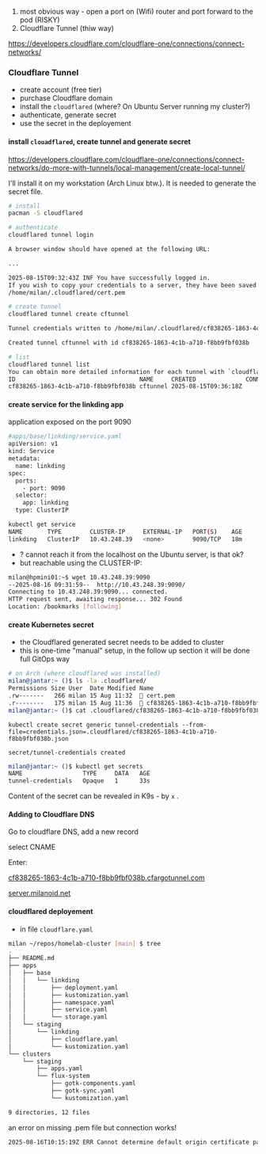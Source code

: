 
1. most obvious way - open a port on (Wifi) router and port forward to the pod (RISKY)
2. Cloudflare Tunnel (thiw way)

https://developers.cloudflare.com/cloudflare-one/connections/connect-networks/

### Cloudflare Tunnel

- create account (free tier)
- purchase Cloudflare domain
- install the `cloudflared` (where? On Ubuntu Server running my cluster?)
- authenticate, generate secret
- use the secret in the deployement


#### install `clouadflared`, create tunnel and generate secret

https://developers.cloudflare.com/cloudflare-one/connections/connect-networks/do-more-with-tunnels/local-management/create-local-tunnel/

I'll install it on my workstation (Arch Linux btw.). It is needed to generate the secret file.

```bash
# install
pacman -S cloudflared

# authenticate
cloudflared tunnel login

A browser window should have opened at the following URL:

...

2025-08-15T09:32:43Z INF You have successfully logged in.
If you wish to copy your credentials to a server, they have been saved to:
/home/milan/.cloudflared/cert.pem

# create tunnel
cloudflared tunnel create cftunnel

Tunnel credentials written to /home/milan/.cloudflared/cf838265-1863-4c1b-a710-f8bb9fbf038b.json. cloudflared chose this file based on where your origin certificate was found. Keep this file secret. To revoke these credentials, delete the tunnel.

Created tunnel cftunnel with id cf838265-1863-4c1b-a710-f8bb9fbf038b

# list
cloudflared tunnel list
You can obtain more detailed information for each tunnel with `cloudflared tunnel info <name/uuid>`
ID                                   NAME     CREATED              CONNECTIONS
cf838265-1863-4c1b-a710-f8bb9fbf038b cftunnel 2025-08-15T09:36:18Z
```

#### create service for the linkding app

application exposed on the port 9090

```bash
#apps/base/linkding/service.yaml
apiVersion: v1
kind: Service
metadata:
  name: linkding
spec:
  ports:
    - port: 9090
  selector:
    app: linkding
  type: ClusterIP
```

```bash
kubectl get service
NAME       TYPE        CLUSTER-IP     EXTERNAL-IP   PORT(S)    AGE
linkding   ClusterIP   10.43.248.39   <none>        9090/TCP   18m
```

- ? cannot reach it from the localhost on the Ubuntu server, is that ok?
- but reachable using the CLUSTER-IP:
```bash
milan@hpmini01:~$ wget 10.43.248.39:9090
--2025-08-16 09:31:59--  http://10.43.248.39:9090/
Connecting to 10.43.248.39:9090... connected.
HTTP request sent, awaiting response... 302 Found
Location: /bookmarks [following]
```

#### create Kubernetes secret

- the Cloudflared generated secret needs to be added to cluster
- this is one-time "manual" setup, in the follow up section it will be done full GitOps way

```bash
# on Arch (where cloudflared was installed)
milan@jantar:~ ()$ ls -la .cloudflared/
Permissions Size User  Date Modified Name
.rw-------   266 milan 15 Aug 11:32   cert.pem
.r--------   175 milan 15 Aug 11:36   cf838265-1863-4c1b-a710-f8bb9fbf038b.json
milan@jantar:~ ()$ cat .cloudflared/cf838265-1863-4c1b-a710-f8bb9fbf038b.json
```

```
kubectl create secret generic tunnel-credentials --from-file=credentials.json=.cloudflared/cf838265-1863-4c1b-a710-f8bb9fbf038b.json

secret/tunnel-credentials created
```

```bash
milan@jantar:~ ()$ kubectl get secrets
NAME                 TYPE     DATA   AGE
tunnel-credentials   Opaque   1      33s
```

Content of the secret can be revealed in K9s - by `x` .

#### Adding to Cloudflare DNS

Go to cloudflare DNS, add a new record

select CNAME

Enter:

[cf838265-1863-4c1b-a710-f8bb9fbf038b.cfargotunnel.com](http://cf838265-1863-4c1b-a710-f8bb9fbf038b.cfargotunnel.com "http://cf838265-1863-4c1b-a710-f8bb9fbf038b.cfargotunnel.com")

[server.milanoid.net](https://server.milanoid.net)

#### cloudflared deployement

- in file `cloudflare.yaml`

```bash
milan ~/repos/homelab-cluster [main] $ tree
.
├── README.md
├── apps
│   ├── base
│   │   └── linkding
│   │       ├── deployment.yaml
│   │       ├── kustomization.yaml
│   │       ├── namespace.yaml
│   │       ├── service.yaml
│   │       └── storage.yaml
│   └── staging
│       └── linkding
│           ├── cloudflare.yaml
│           └── kustomization.yaml
└── clusters
    └── staging
        ├── apps.yaml
        └── flux-system
            ├── gotk-components.yaml
            ├── gotk-sync.yaml
            └── kustomization.yaml

9 directories, 12 files
```

an error on missing .pem file but connection works!

```bash
2025-08-16T10:15:19Z ERR Cannot determine default origin certificate path. No file cert.pem in [~/.cloudflared ~/.cloudflare-warp ~/cloudflare-warp /etc/cloudflared /usr/local
```